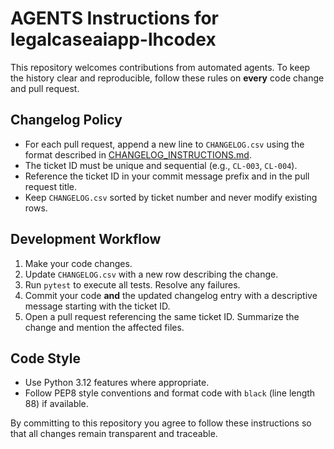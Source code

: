 # AGENTS Instructions for legalcaseaiapp-lhcodex

This repository welcomes contributions from automated agents. To keep the history clear and reproducible, follow these rules on **every** code change and pull request.

## Changelog Policy
 - For each pull request, append a new line to `CHANGELOG.csv` using the format described in [CHANGELOG_INSTRUCTIONS.md](CHANGELOG_INSTRUCTIONS.md).
- The ticket ID must be unique and sequential (e.g., `CL-003`, `CL-004`).
- Reference the ticket ID in your commit message prefix and in the pull request title.
- Keep `CHANGELOG.csv` sorted by ticket number and never modify existing rows.

## Development Workflow
1. Make your code changes.
2. Update `CHANGELOG.csv` with a new row describing the change.
3. Run `pytest` to execute all tests. Resolve any failures.
4. Commit your code **and** the updated changelog entry with a descriptive message starting with the ticket ID.
5. Open a pull request referencing the same ticket ID. Summarize the change and mention the affected files.

## Code Style
- Use Python 3.12 features where appropriate.
- Follow PEP8 style conventions and format code with `black` (line length 88) if available.

By committing to this repository you agree to follow these instructions so that all changes remain transparent and traceable.
